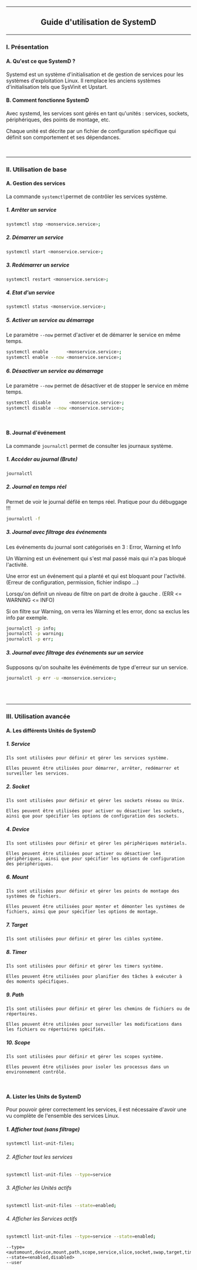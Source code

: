 ----------------------------------------------------------------------------------------------------------------------------------------------------------
## <p align='center'> Guide d'utilisation de SystemD </p>

----------------------------------------------------------------------------------------------------------------------------------------------------------
### I. Présentation
#### A. Qu'est ce que SystemD ?
Systemd est un système d'initialisation et de gestion de services pour les systèmes d'exploitation Linux. Il remplace les anciens systèmes d'initialisation tels que SysVinit et Upstart.

#### B. Comment fonctionne SystemD
Avec systemd, les services sont gérés en tant qu'unités : services, sockets, périphériques, des points de montage, etc. 

Chaque unité est décrite par un fichier de configuration spécifique qui définit son comportement et ses dépendances.

<br />

----------------------------------------------------------------------------------------------------------------------------------------------------------
### II. Utilisation de base
#### A. Gestion des services
La commande `systemctl`permet de contrôler les services système.
##### 1. Arrêter un service
```bash
systemctl stop <monservice.service>;
```

##### 2. Démarrer un service
```bash
systemctl start <monservice.service>;
```

##### 3. Redémarrer un service
```bash
systemctl restart <monservice.service>;
```

##### 4. Etat d'un service
```bash
systemctl status <monservice.service>;
```

##### 5. Activer un service au démarrage
Le paramètre `--now` permet d'activer et de démarrer le service en même temps. 
```bash
systemctl enable       <monservice.service>;
systemctl enable --now <monservice.service>;
```

##### 6. Désactiver un service au démarrage
Le paramètre `--now` permet de désactiver et de stopper le service en même temps. 
```bash
systemctl disable       <monservice.service>;
systemctl disable --now <monservice.service>;
```

<br />



#### B. Journal d'événement
La commande `journalctl` permet de consulter les journaux système.
##### 1. Accéder au journal (Brute)
```bash
journalctl
```

##### 2. Journal en temps réel
Permet de voir le journal défilé en temps réel. Pratique pour du débuggage !!!
```bash
journalctl -f
```

##### 3. Journal avec filtrage des événements
Les événements du journal sont catégorisés en 3 : Error, Warning et Info

Un Warning est un événement qui s'est mal passé mais qui n'a pas bloqué l'activité.

Une error est un événement qui a planté et qui est bloquant pour l'activité. (Erreur de configuration, permission, fichier indispo ...)

Lorsqu'on définit un niveau de filtre on part de droite à gauche . (ERR <= WARNING <= INFO)

Si on filtre sur Warning, on verra les Warning et les error, donc sa exclus les info par exemple.

```bash
journalctl -p info;
journalctl -p warning;
journalctl -p err;
```

##### 3. Journal avec filtrage des événements sur un service
Supposons qu'on souhaite les événéments de type d'erreur sur un service.

```bash
journalctl -p err -u <monservice.service>;
```


<br />
<br />

----------------------------------------------------------------------------------------------------------------------------------------------------------
### III. Utilisation avancée
#### A. Les différents Unités de SystemD
##### 1. Service
```
Ils sont utilisées pour définir et gérer les services système.

Elles peuvent être utilisées pour démarrer, arrêter, redémarrer et surveiller les services.
```

##### 2. Socket
```
Ils sont utilisées pour définir et gérer les sockets réseau ou Unix.

Elles peuvent être utilisées pour activer ou désactiver les sockets, ainsi que pour spécifier les options de configuration des sockets.
```
##### 4. Device
```
Ils sont utilisées pour définir et gérer les périphériques matériels.

Elles peuvent être utilisées pour activer ou désactiver les périphériques, ainsi que pour spécifier les options de configuration des périphériques.
```

##### 6. Mount
```
Ils sont utilisées pour définir et gérer les points de montage des systèmes de fichiers.

Elles peuvent être utilisées pour monter et démonter les systèmes de fichiers, ainsi que pour spécifier les options de montage.
```

##### 7. Target
```
Ils sont utilisées pour définir et gérer les cibles système.
```

##### 8. Timer
```
Ils sont utilisées pour définir et gérer les timers système.

Elles peuvent être utilisées pour planifier des tâches à exécuter à des moments spécifiques.
```

##### 9. Path
```
Ils sont utilisées pour définir et gérer les chemins de fichiers ou de répertoires.

Elles peuvent être utilisées pour surveiller les modifications dans les fichiers ou répertoires spécifiés.
```

##### 10. Scope
```
Ils sont utilisées pour définir et gérer les scopes système.

Elles peuvent être utilisées pour isoler les processus dans un environnement contrôlé.
```

<br />

#### A. Lister les Units de SystemD
Pour pouvoir gérer correctement les services, il est nécessaire d'avoir une vu complète de l'ensemble des services Linux.
##### 1. Afficher tout (sans filtrage)
```bash
systemctl list-unit-files;
```
###### 2. Afficher tout les services
```bash
systemctl list-unit-files --type=service
```
###### 3. Afficher les Unités actifs
```bash
systemctl list-unit-files --state=enabled;
```
###### 4. Afficher les Services actifs
```bash
systemctl list-unit-files --type=service --state=enabled;
```

```
--type=<automount,device,mount,path,scope,service,slice,socket,swap,target,timer>
--state=<enabled,disabled>
--user
``` 
